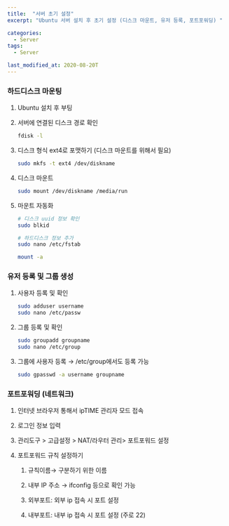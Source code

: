 ```yaml
---
title:  "서버 초기 설정"
excerpt: "Ubuntu 서버 설치 후 초기 설정 (디스크 마운트, 유저 등록, 포트포워딩) "

categories:
  - Server
tags:
  - Server

last_modified_at: 2020-08-20T
---
```


### 하드디스크 마운팅

1. Ubuntu 설치 후 부팅
2. 서버에 연결된 디스크 경로 확인 
    
    ```bash
    fdisk -l
    ```
    
3. 디스크 형식 ext4로 포맷하기 (디스크 마운트를 위해서 필요)
    
    ```bash
    sudo mkfs -t ext4 /dev/diskname
    ```
    
4. 디스크 마운트
    
    ```bash
    sudo mount /dev/diskname /media/run
    ```
    
5. 마운트 자동화
    
    ```bash
    # 디스크 uuid 정보 확인
    sudo blkid
    
    # 하드디스크 정보 추가
    sudo nano /etc/fstab
    
    mount -a
    ```


### 유저 등록 및 그룹 생성

1. 사용자 등록 및 확인
    
    ```bash
    sudo adduser username
    sudo nano /etc/passw
    ```
    
2. 그룹 등록 및 확인
    
    ```bash
    sudo groupadd groupname
    sudo nano /etc/group
    ```
    
3. 그룹에 사용자 등록 → /etc/group에서도 등록 가능
    
    ```bash
    sudo gpasswd -a username groupname
    ```

### 포트포워딩 (네트워크)


1. 인터넷 브라우저 통해서 ipTIME 관리자 모드 접속
    
2. 로그인 정보 입력

3. 관리도구 > 고급설정 > NAT/라우터 관리> 포트포워드 설정

4. 포트포워드 규칙 설정하기

    1. 규칙이름→ 구분하기 위한 이름

    2. 내부 IP 주소  → ifconfig 등으로 확인 가능 

    3. 외부포트: 외부 ip 접속 시 포트 설정

    4. 내부포트: 내부 ip  접속 시 포트 설정 (주로 22)


